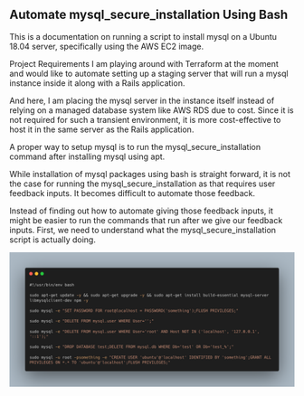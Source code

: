 ## Automate mysql_secure_installation Using Bash

This is a documentation on running a script to install mysql on a Ubuntu 18.04 server, specifically using the AWS EC2 image.

Project Requirements
I am playing around with Terraform at the moment and would like to automate setting up a staging server that will run a mysql instance inside it along with a Rails application.

And here, I am placing the mysql server in the instance itself instead of relying on a managed database system like AWS RDS due to cost. Since it is not required for such a transient environment, it is more cost-effective to host it in the same server as the Rails application.

A proper way to setup mysql is to run the mysql_secure_installation command after installing mysql using apt.

While installation of mysql packages using bash is straight forward, it is not the case for running the mysql_secure_installation as that requires user feedback inputs. It becomes difficult to automate those feedback.

Instead of finding out how to automate giving those feedback inputs, it might be easier to run the commands that run after we give our feedback inputs. First, we need to understand what the mysql_secure_installation script is actually doing.

![The Script](/docs/assets/automate-mysql-secure-installation-using-bash_script.png)
